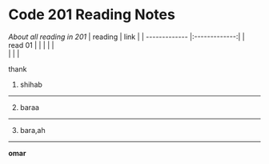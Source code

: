   # Code 201 Reading Notes
*About all reading in 201*
| reading       | link          | 
| ------------- |:-------------:| 
| read 01       |               | 
|               |               |  
|               |               |   










thank
1. shihab
***
2. baraa
***
3. bara,ah
***
**omar**
